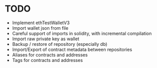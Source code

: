 # TODO

* Implement ethTestWalletV3
* Import wallet json from file
* Careful support of imports in solidity, with incremental compilation
* Import raw private key as wallet
* Backup / restore of repository (especially db)
* Import/Export of contract metadata between repositories
* Aliases for contracts and addresses
* Tags for contracts and addresses

